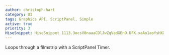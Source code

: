 ```yaml
---
author: christoph-hart
category: UI
tags: Graphics API, ScriptPanel, Simple
active: true
priority: 3
HiseSnippet: HiseSnippet 1113.3ocsV0naaaCDlJwZqVadXEnO.DFX.xaAo1aoYsHXXtw+L3slDi3rhULLXvHQYQDJRAIplXD32s8Hs2fsihR1xI1qCFqBAIg7tu69tiGuiiSjdzzTYBxp9UyioHqO2dxbgJrWHgIPi5ir9R6wbhRQEowLJmlfNcdLIMk5irr1+mzZYUuFJ+6u9wSIbhvitZKD5sRlG8MrHlZ0ti69KLNeHwmdEKph1G0cjmTzSxkY.i12tMJl3cCYF8bhVs8rQVex.elRlLQQTzTjUsSk9ymDJuUXz+srT10bpdQGzDvPlsGJ49ZFq2E0Kjw8GWF4oHvJiWkG12jGdl8YLe1x8qlOzBvqPTMeXs25za+0nWmpzqcE5sAJYUgR0LT5o1S7RXwpURz74yrGITzj.Bj1qREitn8FUytmDzPnNLhbCcXBrXIB2NG29.bmWzt0IMbbFx3zIySUznC4Rh+f6HQwb5qAKpRcachiSCG33IUgeOIAOlHn7N3e.WZ8YTUOYTrT.KbaZD2Ta2UXNMSojhsCpPdNpFNIzYXlvmdGne6SvO+4EqjAXUHEGv3QoJHHwFUUREgOMHAJURADu5U4Px2EWrKSrNRCvbgSCorYgJ.3wGY.BJZ1ycdKsOoDuPitZx0vwDg4YpQQPMpay6Ge4E+7fdWMc3Euo+fKWbiPd8zkN6vXwrlGfa5KUEAXgEfz6Xn5RcoLSwDT2fLgmhIEtyZceCGL7Y98rC8SH2V3KsUN.+6voG7iJjkpSktMuk4qBa1p5VlfnYq+HWUSJ7qWKn0rYwCoj9lYROBmeMbEbEmJoT4Aiq4e9FbmV3uZsyfSLJlSjDZrNBcq3IHE2KKUIivkNAGHWVhn0fI3P5.W5ZrTTHTW7jH4tdkUNG.UW7LZqFN.6pyBvtkq0L39xDn9qL.UjDSH51ocd0uV3Byen7TZAzM.TFavUAzh7H5CTSqSpELeYZ8ggj1lUh2ykJ5EPN24dm5NKbvOTTPvFkUXLtljaPbA82NPWQVz0zjxrZohPin06tYu8taUa95YxKUTTJFIXpKhohs0RFUjL0cBKXEnpJuO3WTzGzj5PLncWc6h7HJmxUm+f90Q8IJRog.aB9IllnX5PvpO88v7ISC1518oo2.GvvnlkmfvHGiaaT19UWHj60mXaJJP2sxgs6Nu5h76iUG7YtwUcGzic0+ZDtEm8muqqhdGXiO0Nu3F8.WOsK5wiTfgYR+LX995S3zi0KD.EFqMVQO5PjxTyqN1++swd+Wo3SsGyTdgali6sANBG+eL3XwiEZXOHHf5oVQvZ1C+sONuL.YFSL6LBLTApErOOKZB7dIOJ3cATNpuXZsm9JjYca8ZcFXBU3mu3uguBgczqsJD1oTHJh3kHm5Yt3oeNxSx2A3jH+kX0sOSuFug6aQvqil54stodDvucWA9c6Jvi1UfuXWAd7tB762Ufu7CCT+30WmAicMWaPnyFOHu+nk0.AAp.yqVQ+i1zLVE
---
```



Loops through a filmstrip with a ScriptPanel Timer.